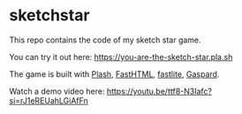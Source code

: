 # sketchstar


<!-- WARNING: THIS FILE WAS AUTOGENERATED! DO NOT EDIT! -->

This repo contains the code of my sketch star game.

You can try it out here: https://you-are-the-sketch-star.pla.sh

The game is built with [Plash](https://pla.sh),
[FastHTML](https://fasht.ml),
[fastlite](https://github.com/answerdotai/fastlite),
[Gaspard](https://github.com/AnswerDotAI/gaspard).

Watch a demo video here:
https://youtu.be/ttf8-N3Iafc?si=rJ1eREUahLGiAfFn

